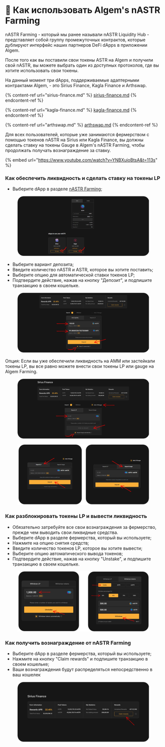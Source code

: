 # 🦈 Как использовать Algem's nASTR Farming

nASTR Farming - который мы ранее называли nASTR Liquidity Hub - представляет собой группу промежуточных контрактов, которые дублируют интерфейс наших партнеров DeFi dApps в приложении Algem.

После того как вы поставили свои токены ASTR на Algem и получили свой nASTR, вы можете выбрать один из доступных протоколов, где вы хотите использовать свои токены.

На данный момент три dApps, поддерживаемые адаптерными контрактами Algem, - это Sirius Finance, Kagla Finance и Arthswap.

{% content-ref url="sirius-finance.md" %}
[sirius-finance.md](sirius-finance.md)
{% endcontent-ref %}

{% content-ref url="kagla-finance.md" %}
[kagla-finance.md](kagla-finance.md)
{% endcontent-ref %}

{% content-ref url="arthswap.md" %}
[arthswap.md](arthswap.md)
{% endcontent-ref %}

Для всех пользователей, которые уже занимаются фермерством с помощью токенов nASTR на Sirius или Kagla Finance, вы должны сделать ставку на токены Gauge в Algem's nASTR Farming, чтобы продолжать получать вознаграждение за ставку.

{% embed url="https://www.youtube.com/watch?v=YNBXuioBtsA&t=113s" %}

### Как обеспечить ликвидность и сделать ставку на токены LP

* Выберите dApp в разделе [nASTR Farming](https://app.algem.io/liquid-staking);

<figure><img src="../../.gitbook/assets/nASTR Liquidity hub.png" alt=""><figcaption></figcaption></figure>

* Выберите вариант депозита;&#x20;
* Введите количество nASTR и ASTR, которое вы хотите поставить;
* Выберите опцию для автоматической ставки токенов LP;
* Подтвердите действие, нажав на кнопку "Депозит", и подпишите транзакцию в своем кошельке.

<figure><img src="../../.gitbook/assets/Adapter contract 1 (1).png" alt=""><figcaption></figcaption></figure>

Опция: Если вы уже обеспечили ликвидность на AMM или застейкали токены LP, вы все равно можете внести свои токены LP или gauge на Algem Farming.



<figure><img src="../../.gitbook/assets/Adapter contract 2.png" alt=""><figcaption></figcaption></figure>

<figure><img src="../../.gitbook/assets/Adapter contract 4.png" alt=""><figcaption></figcaption></figure>

### Как разблокировать токены LP и вывести ликвидность

* Обязательно затребуйте все свои вознаграждения за фермерство, прежде чем выводить свои ликвидные средства.
* Выберите dApp в разделе фермерства, который вы используете;
* Нажмите на опцию снятия средств;
* Введите количество токенов LP, которое вы хотите вывести;
* Выберите опцию автоматического вывода токенов;
* Подтвердите действие, нажав на кнопку "Unstake", и подпишите транзакцию в своем кошельке.

<figure><img src="../../.gitbook/assets/Adapter contract 3.png" alt=""><figcaption></figcaption></figure>

### Как получить вознаграждение от nASTR Farming

* Выберите dApp в разделе фермерства, который вы используете;
* Нажмите на кнопку "Claim rewards" и подпишите транзакцию в своем кошельке;
* Ваши вознаграждения будут распределяться непосредственно в ваш кошелек

<figure><img src="../../.gitbook/assets/Adapter contract 5.png" alt=""><figcaption></figcaption></figure>

